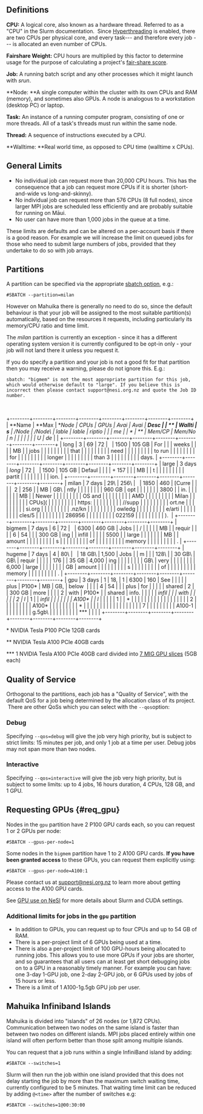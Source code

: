 ## Definitions

**CPU:** A logical core, also known as a hardware thread. Referred to as
a \"CPU\" in the Slurm documentation.  Since
[Hyperthreading](https://support.nesi.org.nz/hc/en-gb/articles/360000568236/)
is enabled, there are two CPUs per physical core, and every task--- and
therefore every job --- is allocated an even number of CPUs.

**Fairshare Weight:** CPU hours are multiplied by this factor to
determine usage for the purpose of calculating a project\'s [fair-share
score](https://support.nesi.org.nz/hc/en-gb/articles/360000743536/).

**Job:** A running batch script and any other processes which it might
launch with *srun*.

**Node: **A single computer within the cluster with its own CPUs and RAM
(memory), and sometimes also GPUs. A node is analogous to a workstation
(desktop PC) or laptop.

**Task:** An instance of a running computer program, consisting of one
or more threads. All of a task\'s threads must run within the same node.

**Thread:** A sequence of instructions executed by a CPU.

**Walltime: **Real world time, as opposed to CPU time (walltime x CPUs).

## General Limits

-   No individual job can request more than 20,000 CPU hours. This has
    the consequence that a job can request more CPUs if it is shorter
    (short-and-wide vs long-and-skinny).
-   No individual job can request more than 576 CPUs (8 full nodes),
    since larger MPI jobs are scheduled less efficiently and are
    probably suitable for running on Māui.
-   No user can have more than 1,000 jobs in the queue at a time.

These limits are defaults and can be altered on a per-account basis if
there is a good reason. For example we will increase the limit on queued
jobs for those who need to submit large numbers of jobs, provided that
they undertake to do so with job arrays.

## Partitions

A partition can be specified via the appropriate [sbatch
option](https://support.nesi.org.nz/hc/en-gb/articles/360000691716/),
e.g.:

    #SBATCH --partition=milan

However on Mahuika there is generally no need to do so, since the
default behaviour is that your job will be assigned to the most suitable
partition(s) automatically, based on the resources it requests,
including particularly its memory/CPU ratio and time limit.

The *milan* partition is currently an exception - since it has a
different operating system version it is currently configured to be
opt-in only - your job will not land there it unless you request it.

If you do specify a partition and your job is not a good fit for that
partition then you may receive a warning, please do not ignore this.
E.g.:

    sbatch: "bigmem" is not the most appropriate partition for this job, which would otherwise default to "large". If you believe this is incorrect then please contact support@nesi.org.nz and quote the Job ID number.

 

+--------+--------+--------+--------+--------+--------+--------+--------+
| **Name | **Max  | **Node | **CPUs | **GPUs | **Avai | **Avai | **Desc |
| **     | Wallti | s**    | /Node* | /Node\ | lable  | lable  | riptio |
|        | me**   |        | *      | **     | Mem/CP | Mem/No | n**    |
|        |        |        |        |        | U**    | de**   |        |
+--------+--------+--------+--------+--------+--------+--------+--------+
| long   | 3      | 69     | 72     |        | 1500   | 105 GB | For    |
|        | weeks  |        |        |        | MB     |        | jobs   |
|        |        |        |        |        |        |        | that   |
|        |        |        |        |        |        |        | need   |
|        |        |        |        |        |        |        | to run |
|        |        |        |        |        |        |        | for    |
|        |        |        |        |        |        |        | longer |
|        |        |        |        |        |        |        | than 3 |
|        |        |        |        |        |        |        | days.  |
+--------+--------+--------+--------+--------+--------+--------+--------+
| large  | 3 days | *long* | 72     |        | 1500   | 105 GB | Defaul |
|        |        | + 157  |        |        | MB     |        | t      |
|        |        |        |        |        |        |        | partit |
|        |        |        |        |        |        |        | ion.   |
+--------+--------+--------+--------+--------+--------+--------+--------+
| milan  | 7 days | 29\    | 256\   |        | 1850   | 460    | [Curre |
|        |        |  2     | 256    |        | MB     | GB\    | ntly   |
|        |        |        |        |        |        | 960 GB | opt    |
|        |        |        |        |        | 3800   |        | in.    |
|        |        |        |        |        | MB     |        | Newer  |
|        |        |        |        |        |        |        | OS and |
|        |        |        |        |        |        |        | AMD    |
|        |        |        |        |        |        |        | Milan  |
|        |        |        |        |        |        |        | CPUs]( |
|        |        |        |        |        |        |        | https: |
|        |        |        |        |        |        |        | //supp |
|        |        |        |        |        |        |        | ort.ne |
|        |        |        |        |        |        |        | si.org |
|        |        |        |        |        |        |        | .nz/kn |
|        |        |        |        |        |        |        | owledg |
|        |        |        |        |        |        |        | e/arti |
|        |        |        |        |        |        |        | cles/5 |
|        |        |        |        |        |        |        | 286956 |
|        |        |        |        |        |        |        | 022159 |
|        |        |        |        |        |        |        | ).     |
+--------+--------+--------+--------+--------+--------+--------+--------+
| bigmem | 7 days | 6      | 72     |        | 6300   | 460 GB | Jobs   |
| /      |        |        |        |        | MB     |        | requir |
|        |        | 6      | 54     |        |        | 300 GB | ing    |
| infill |        |        |        |        | 5500   |        | large  |
|        |        |        |        |        | MB     |        | amount |
|        |        |        |        |        |        |        | s      |
|        |        |        |        |        |        |        | of     |
|        |        |        |        |        |        |        | memory |
|        |        |        |        |        |        |        | .      |
+--------+--------+--------+--------+--------+--------+--------+--------+
| hugeme | 7 days | 4      | 80\    |        | 18 GB\ | 1,500  | Jobs   |
| m      |        |        | 128\   |        | 30 GB\ | GB\    | requir |
|        |        |        | 176    |        | 35 GB  | 4,000  | ing    |
|        |        |        |        |        |        | GB\    | very   |
|        |        |        |        |        |        | 6,000  | large  |
|        |        |        |        |        |        | GB     | amount |
|        |        |        |        |        |        |        | s      |
|        |        |        |        |        |        |        | of     |
|        |        |        |        |        |        |        | memory |
|        |        |        |        |        |        |        | .      |
+--------+--------+--------+--------+--------+--------+--------+--------+
| gpu    | 3 days | 1      | 18,    | 1      | 6300   | 160    | See    |
|        |        |        | plus   | P100\* | MB     | GB,    | below  |
|        |        | 4      | 54     |        |        | plus   | for    |
|        |        |        | shared | 2      |        | 300 GB | more   |
|        |        | 2      | with   | P100\* |        | shared | info.  |
|        |        |        | *infil |        |        | with   |        |
|        |        | 2      | l*     | 1      |        | *infil |        |
|        |        |        |        | A100\* |        | l*     |        |
|        |        | 1      |        | \*     |        |        |        |
|        |        |        |        |        |        |        |        |
|        |        |        |        | 2      |        |        |        |
|        |        |        |        | A100\* |        |        |        |
|        |        |        |        | \*     |        |        |        |
|        |        |        |        |        |        |        |        |
|        |        |        |        | 7      |        |        |        |
|        |        |        |        | A100-1 |        |        |        |
|        |        |        |        | g.5gb\ |        |        |        |
|        |        |        |        | *\*\*  |        |        |        |
+--------+--------+--------+--------+--------+--------+--------+--------+

\* NVIDIA Tesla P100 PCIe 12GB cards

\*\* NVIDIA Tesla A100 PCIe 40GB cards

\*\*\* 1 NVIDIA Tesla A100 PCIe 40GB card divided into [7 MIG GPU
slices](https://www.nvidia.com/en-us/technologies/multi-instance-gpu/)
(5GB each)

## Quality of Service

Orthogonal to the partitions, each job has a \"Quality of Service\",
with the default QoS for a job being determined by the allocation class
of its project.  There are other QoSs which you can select with the
`--qos`option:

### Debug

Specifying `--qos=debug` will give the job very high priority, but is
subject to strict limits: 15 minutes per job, and only 1 job at a time
per user. Debug jobs may not span more than two nodes.

### Interactive

Specifying `--qos=interactive` will give the job very high priority, but
is subject to some limits: up to 4 jobs, 16 hours duration, 4 CPUs, 128
GB, and 1 GPU.

## Requesting GPUs {#req_gpu}

Nodes in the `gpu` partition have 2 P100 GPU cards each, so you can
request 1 or 2 GPUs per node:

    #SBATCH --gpus-per-node=1

Some nodes in the `bigmem` partition have 1 to 2 A100 GPU cards. **If
you have been granted access** to these GPUs, you can request them
explicitly using:

    #SBATCH --gpus-per-node=A100:1

Please contact us at <support@nesi.org.nz> to learn more about getting
access to the A100 GPU cards.

See [GPU use on
NeSI](https://support.nesi.org.nz/hc/en-gb/articles/360001471955) for
more details about Slurm and CUDA settings.

### Additional limits for jobs in the `gpu` partition

-   In addition to GPUs, you can request up to four CPUs and up to 54 GB
    of RAM.
-   There is a per-project limit of 6 GPUs being used at a time.
-   There is also a per-project limit of 100 GPU-hours being allocated
    to running jobs. This allows you to use more GPUs if your jobs are
    shorter, and so guarantees that all users can at least get short
    debugging jobs on to a GPU in a reasonably timely manner. For
    example you can have: one 3-day 1-GPU job, one 2-day 2-GPU job, or 6
    GPUs used by jobs of 15 hours or less.
-   There is a limit of 1 A100-1g.5gb GPU job per user.

## Mahuika Infiniband Islands

Mahuika is divided into "islands" of 26 nodes (or 1,872 CPUs).
Communication between two nodes on the same island is faster than
between two nodes on different islands. MPI jobs placed entirely within
one island will often perform better than those split among multiple
islands.

You can request that a job runs within a single InfiniBand island by
adding:

    #SBATCH --switches=1

Slurm will then run the job within one island provided that this does
not delay starting the job by more than the maximum switch waiting time,
currently configured to be 5 minutes. That waiting time limit can be
reduced by adding `@<time>` after the number of switches e.g:

    #SBATCH --switches=1@00:30:00
